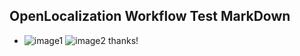 ## OpenLocalization Workflow Test MarkDown
* ![image1](.\3c96621d-1f95-4f40-a857-450a35a0da26.PNG)   ![image2](.\f72fbe48-6bce-4148-9c5c-27dc94a68e7e.png) 
thanks!